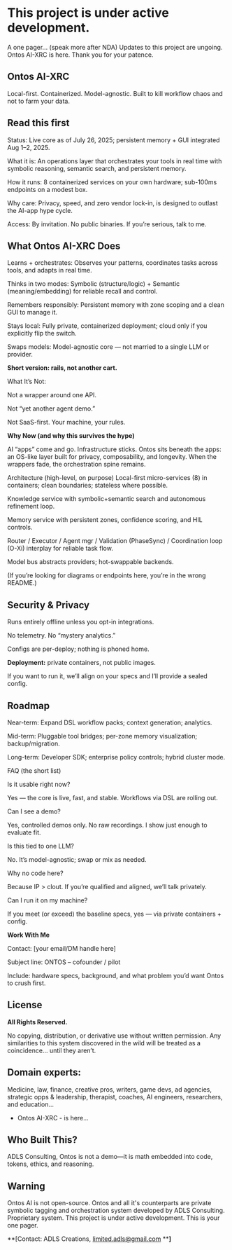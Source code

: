 # This project is under active development. 
A one pager... (speak more after NDA)
Updates to this project are ungoing. Ontos AI-XRC is here. Thank you for your patence.

## Ontos AI-XRC


Local-first. Containerized. Model-agnostic. Built to kill workflow chaos and not to farm your data.

## Read this first
Status: Live core as of July 26, 2025; persistent memory + GUI integrated Aug 1–2, 2025.

What it is: An operations layer that orchestrates your tools in real time with symbolic reasoning, semantic search, and persistent memory.

How it runs: 8 containerized services on your own hardware; sub-100ms endpoints on a modest box.

Why care: Privacy, speed, and zero vendor lock-in, is designed to outlast the AI-app hype cycle.

Access: By invitation. No public binaries. If you’re serious, talk to me.

## What Ontos AI-XRC Does 
Learns + orchestrates: Observes your patterns, coordinates tasks across tools, and adapts in real time.

Thinks in two modes: Symbolic (structure/logic) + Semantic (meaning/embedding) for reliable recall and control.

Remembers responsibly: Persistent memory with zone scoping and a clean GUI to manage it.

Stays local: Fully private, containerized deployment; cloud only if you explicitly flip the switch.

Swaps models: Model-agnostic core — not married to a single LLM or provider.

**Short version: rails, not another cart.**

What It’s Not:

Not a wrapper around one API.

Not “yet another agent demo.”

Not SaaS-first. Your machine, your rules.


**Why Now (and why this survives the hype)**


AI “apps” come and go. Infrastructure sticks. Ontos sits beneath the apps: an OS-like layer built for privacy, composability, and longevity. When the wrappers fade, the orchestration spine remains.

Architecture (high-level, on purpose)
Local-first micro-services (8) in containers; clean boundaries; stateless where possible.

Knowledge service with symbolic+semantic search and autonomous refinement loop.

Memory service with persistent zones, confidence scoring, and HIL controls.

Router / Executor / Agent mgr / Validation (PhaseSync) / Coordination loop (O-Xi) interplay for reliable task flow.

Model bus abstracts providers; hot-swappable backends.


(If you’re looking for diagrams or endpoints here, you’re in the wrong README.)

## Security & Privacy
Runs entirely offline unless you opt-in integrations.

No telemetry. No “mystery analytics.”

Configs are per-deploy; nothing is phoned home.


**Deployment:** private containers, not public images.

If you want to run it, we’ll align on your specs and I’ll provide a sealed config.

## Roadmap 
Near-term: Expand DSL workflow packs; context generation; analytics.

Mid-term: Pluggable tool bridges; per-zone memory visualization; backup/migration.

Long-term: Developer SDK; enterprise policy controls; hybrid cluster mode.

FAQ (the short list)


Is it usable right now?

Yes — the core is live, fast, and stable. Workflows via DSL are rolling out.



Can I see a demo?

Yes, controlled demos only. No raw recordings. I show just enough to evaluate fit.



Is this tied to one LLM?

No. It’s model-agnostic; swap or mix as needed.



Why no code here?

Because IP > clout. If you’re qualified and aligned, we’ll talk privately.



Can I run it on my machine?

If you meet (or exceed) the baseline specs, yes — via private containers + config.

**Work With Me**

Contact: [your email/DM handle here]

Subject line: ONTOS – cofounder / pilot

Include: hardware specs, background, and what problem you’d want Ontos to crush first.

## License
**All Rights Reserved.**

No copying, distribution, or derivative use without written permission. Any similarities to this system discovered in the wild will be treated as a coincidence... until they aren’t.

## Domain experts:
 Medicine, law, finance, creative pros, writers, game devs, ad agencies, strategic opps & leadership, therapist, coaches, AI engineers, researchers, and education...
 

* Ontos AI-XRC - is here...

## Who Built This?
ADLS Consulting,
Ontos is not a demo—it is math embedded into code, tokens, ethics, and reasoning.

## Warning

Ontos AI is not open-source. Ontos and all it's counterparts are private symbolic tagging and orchestration system developed by ADLS Consulting. Proprietary system. This project is under active development. This is your one pager.



\*\*\[Contact: ADLS Creations, [limited.adls@gmail.com](mailto:limited.adls@gmail.com) \*\***]**








